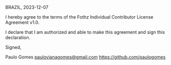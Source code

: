 BRAZIL, 2023-12-07

I hereby agree to the terms of the Fothz Individual Contributor License
Agreement v1.0.

I declare that I am authorized and able to make this agreement and sign this
declaration.

Signed,

Paulo Gomes paulovianagomes@gmail.com https://github.com/paulogomes